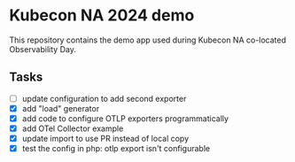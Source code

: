# Kubecon NA 2024 demo

This repository contains the demo app used during Kubecon NA co-located
Observability Day.

## Tasks

- [ ] update configuration to add second exporter
- [x] add "load" generator
- [x] add code to configure OTLP exporters programmatically
- [x] add OTel Collector example
- [x] update import to use PR instead of local copy
- [x] test the config in php: otlp export isn't configurable
